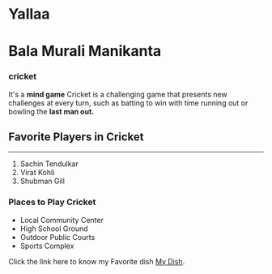 # Yallaa

# Bala Murali Manikanta
### cricket

It's a **mind game** Cricket is a challenging game that presents new challenges at every turn, such as batting to win with time running out or bowling the **last man out.**

## Favorite Players in Cricket

---

1. Sachin Tendulkar
2. Virat Kohli
3. Shubman Gill

### Places to Play Cricket

- Local Community Center
- High School Ground
- Outdoor Public Courts
- Sports Complex

Click the link here to know my Favorite dish [My Dish](https://github.com/bmwolveriney/Yalla/blob/main/MyDish.md).